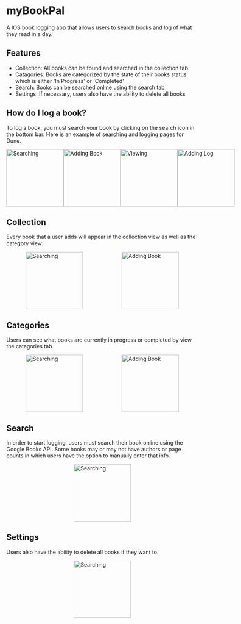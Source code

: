 # myBookPal

A IOS book logging app that allows users to search books and log of what they read in a day.

## Features

* Collection: All books can be found and searched in the collection tab
* Catagories: Books are categorized by the state of their books status which is either 'In Progress' or 'Completed'
* Search: Books can be searched online using the search tab
* Settings: If necessary, users also have the ability to delete all books

## How do I log a book?

To log a book, you must search your book by clicking on the search icon in the bottom bar. Here is an example of searching and logging pages for Dune.

<div style="display: flex; justify-content: space-around;">
    <img src="preview-images/searching-dune.jpg" alt="Searching" style="width: 150">
    <img src="preview-images/add-dune.jpg" alt="Adding Book" style="width: 150">
    <img src="preview-images/viewing-book.png" alt="Viewing" style="width: 150">
    <img src="preview-images/adding-log.png" alt="Adding Log" style="width: 150">
</div>

## Collection 

Every book that a user adds will appear in the collection view as well as the category view.

<div style="display: flex; justify-content: space-around;">
    <img src="preview-images/viewing-collection-view.png" alt="Searching" style="width: 150">
    <img src="preview-images/using-searchable.png" alt="Adding Book" style="width: 150">
</div>

## Categories

Users can see what books are currently in progress or completed by view the catagories tab.

<div style="display: flex; justify-content: space-around;">
    <img src="preview-images/in-progress-category.png" alt="Searching" style="width: 150">
    <img src="preview-images/completed-category.png" alt="Adding Book" style="width: 150">
</div>

## Search

In order to start logging, users must search their book online using the Google Books API. Some books may or may not have authors or page counts in which users have the option to manually enter that info.

<div style="display: flex; justify-content: space-around;">
    <img src="preview-images/search-view.png" alt="Searching" style="width: 150">
</div>

## Settings

Users also have the ability to delete all books if they want to.

<div style="display: flex; justify-content: space-around;">
    <img src="preview-images/settings-view.png" alt="Searching" style="width: 150">
</div>





